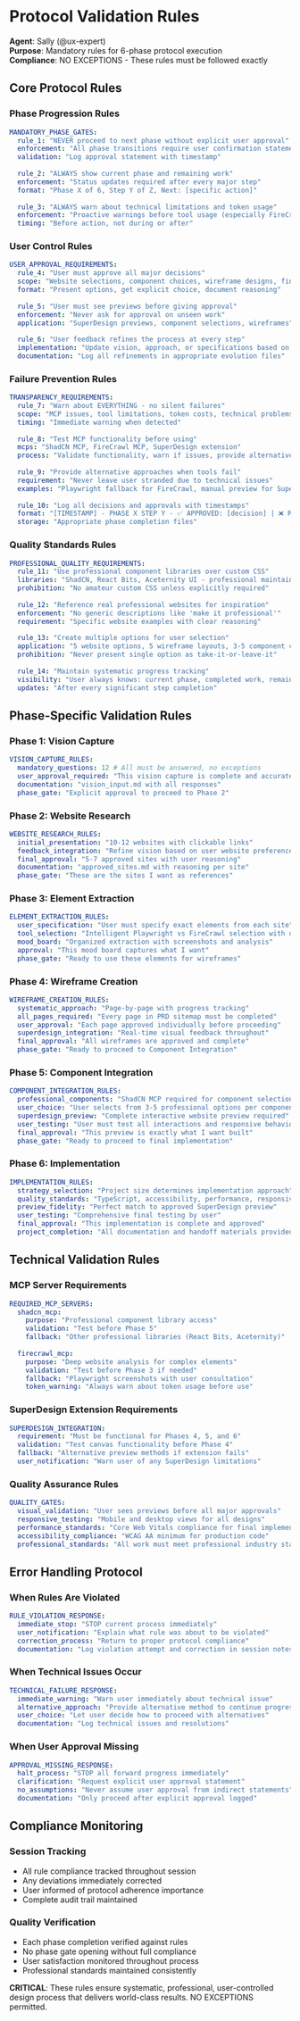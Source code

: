 # Protocol Validation Rules
**Agent**: Sally (@ux-expert)  
**Purpose**: Mandatory rules for 6-phase protocol execution  
**Compliance**: NO EXCEPTIONS - These rules must be followed exactly

## Core Protocol Rules

### Phase Progression Rules
```yaml
MANDATORY_PHASE_GATES:
  rule_1: "NEVER proceed to next phase without explicit user approval"
  enforcement: "All phase transitions require user confirmation statement"
  validation: "Log approval statement with timestamp"
  
  rule_2: "ALWAYS show current phase and remaining work"
  enforcement: "Status updates required after every major step"
  format: "Phase X of 6, Step Y of Z, Next: [specific action]"
  
  rule_3: "ALWAYS warn about technical limitations and token usage"
  enforcement: "Proactive warnings before tool usage (especially FireCrawl MCP)"
  timing: "Before action, not during or after"
```

### User Control Rules
```yaml
USER_APPROVAL_REQUIREMENTS:
  rule_4: "User must approve all major decisions"
  scope: "Website selections, component choices, wireframe designs, final previews"
  format: "Present options, get explicit choice, document reasoning"
  
  rule_5: "User must see previews before giving approval"
  enforcement: "Never ask for approval on unseen work"
  application: "SuperDesign previews, component selections, wireframes"
  
  rule_6: "User feedback refines the process at every step"
  implementation: "Update vision, approach, or specifications based on feedback"
  documentation: "Log all refinements in appropriate evolution files"
```

### Failure Prevention Rules
```yaml
TRANSPARENCY_REQUIREMENTS:
  rule_7: "Warn about EVERYTHING - no silent failures"
  scope: "MCP issues, tool limitations, token costs, technical problems"
  timing: "Immediate warning when detected"
  
  rule_8: "Test MCP functionality before using"
  mcps: "ShadCN MCP, FireCrawl MCP, SuperDesign extension"
  process: "Validate functionality, warn if issues, provide alternatives"
  
  rule_9: "Provide alternative approaches when tools fail"
  requirement: "Never leave user stranded due to technical issues"
  examples: "Playwright fallback for FireCrawl, manual preview for SuperDesign issues"
  
  rule_10: "Log all decisions and approvals with timestamps"
  format: "[TIMESTAMP] - PHASE X STEP Y - ✅ APPROVED: [decision] | ❌ REJECTED: [approach] (reason)"
  storage: "Appropriate phase completion files"
```

### Quality Standards Rules
```yaml
PROFESSIONAL_QUALITY_REQUIREMENTS:
  rule_11: "Use professional component libraries over custom CSS"
  libraries: "ShadCN, React Bits, Aceternity UI - professional maintained libraries only"
  prohibition: "No amateur custom CSS unless explicitly required"
  
  rule_12: "Reference real professional websites for inspiration"
  enforcement: "No generic descriptions like 'make it professional'"
  requirement: "Specific website examples with clear reasoning"
  
  rule_13: "Create multiple options for user selection"
  application: "5 website options, 5 wireframe layouts, 3-5 component choices"
  prohibition: "Never present single option as take-it-or-leave-it"
  
  rule_14: "Maintain systematic progress tracking"
  visibility: "User always knows: current phase, completed work, remaining tasks"
  updates: "After every significant step completion"
```

## Phase-Specific Validation Rules

### Phase 1: Vision Capture
```yaml
VISION_CAPTURE_RULES:
  mandatory_questions: 12 # All must be answered, no exceptions
  user_approval_required: "This vision capture is complete and accurate"
  documentation: "vision_input.md with all responses"
  phase_gate: "Explicit approval to proceed to Phase 2"
```

### Phase 2: Website Research
```yaml
WEBSITE_RESEARCH_RULES:
  initial_presentation: "10-12 websites with clickable links"
  feedback_integration: "Refine vision based on user website preferences"
  final_approval: "5-7 approved sites with user reasoning"
  documentation: "approved_sites.md with reasoning per site"
  phase_gate: "These are the sites I want as references"
```

### Phase 3: Element Extraction
```yaml
ELEMENT_EXTRACTION_RULES:
  user_specification: "User must specify exact elements from each site"
  tool_selection: "Intelligent Playwright vs FireCrawl selection with user consultation"
  mood_board: "Organized extraction with screenshots and analysis"
  approval: "This mood board captures what I want"
  phase_gate: "Ready to use these elements for wireframes"
```

### Phase 4: Wireframe Creation
```yaml
WIREFRAME_CREATION_RULES:
  systematic_approach: "Page-by-page with progress tracking"
  all_pages_required: "Every page in PRD sitemap must be completed"
  user_approval: "Each page approved individually before proceeding"
  superdesign_integration: "Real-time visual feedback throughout"
  final_approval: "All wireframes are approved and complete"
  phase_gate: "Ready to proceed to Component Integration"
```

### Phase 5: Component Integration
```yaml
COMPONENT_INTEGRATION_RULES:
  professional_components: "ShadCN MCP required for component selection"
  user_choice: "User selects from 3-5 professional options per component type"
  superdesign_preview: "Complete interactive website preview required"
  user_testing: "User must test all interactions and responsive behavior"
  final_approval: "This preview is exactly what I want built"
  phase_gate: "Ready to proceed to final implementation"
```

### Phase 6: Implementation
```yaml
IMPLEMENTATION_RULES:
  strategy_selection: "Project size determines implementation approach"
  quality_standards: "TypeScript, accessibility, performance, responsive design"
  preview_fidelity: "Perfect match to approved SuperDesign preview"
  user_testing: "Comprehensive final testing by user"
  final_approval: "This implementation is complete and approved"
  project_completion: "All documentation and handoff materials provided"
```

## Technical Validation Rules

### MCP Server Requirements
```yaml
REQUIRED_MCP_SERVERS:
  shadcn_mcp:
    purpose: "Professional component library access"
    validation: "Test before Phase 5"
    fallback: "Other professional libraries (React Bits, Aceternity)"
  
  firecrawl_mcp:
    purpose: "Deep website analysis for complex elements"
    validation: "Test before Phase 3 if needed"
    fallback: "Playwright screenshots with user consultation"
    token_warning: "Always warn about token usage before use"
```

### SuperDesign Extension Requirements
```yaml
SUPERDESIGN_INTEGRATION:
  requirement: "Must be functional for Phases 4, 5, and 6"
  validation: "Test canvas functionality before Phase 4"
  fallback: "Alternative preview methods if extension fails"
  user_notification: "Warn user of any SuperDesign limitations"
```

### Quality Assurance Rules
```yaml
QUALITY_GATES:
  visual_validation: "User sees previews before all major approvals"
  responsive_testing: "Mobile and desktop views for all designs"
  performance_standards: "Core Web Vitals compliance for final implementation"
  accessibility_compliance: "WCAG AA minimum for production code"
  professional_standards: "All work must meet professional industry standards"
```

## Error Handling Protocol

### When Rules Are Violated
```yaml
RULE_VIOLATION_RESPONSE:
  immediate_stop: "STOP current process immediately"
  user_notification: "Explain what rule was about to be violated"
  correction_process: "Return to proper protocol compliance"
  documentation: "Log violation attempt and correction in session notes"
```

### When Technical Issues Occur
```yaml
TECHNICAL_FAILURE_RESPONSE:
  immediate_warning: "Warn user immediately about technical issue"
  alternative_approach: "Provide alternative method to continue progress"
  user_choice: "Let user decide how to proceed with alternatives"
  documentation: "Log technical issues and resolutions"
```

### When User Approval Missing
```yaml
APPROVAL_MISSING_RESPONSE:
  halt_process: "STOP all forward progress immediately"
  clarification: "Request explicit user approval statement"
  no_assumptions: "Never assume user approval from indirect statements"
  documentation: "Only proceed after explicit approval logged"
```

## Compliance Monitoring

### Session Tracking
- All rule compliance tracked throughout session
- Any deviations immediately corrected
- User informed of protocol adherence importance
- Complete audit trail maintained

### Quality Verification
- Each phase completion verified against rules
- No phase gate opening without full compliance
- User satisfaction monitored throughout process
- Professional standards maintained consistently

**CRITICAL**: These rules ensure systematic, professional, user-controlled design process that delivers world-class results. NO EXCEPTIONS permitted.